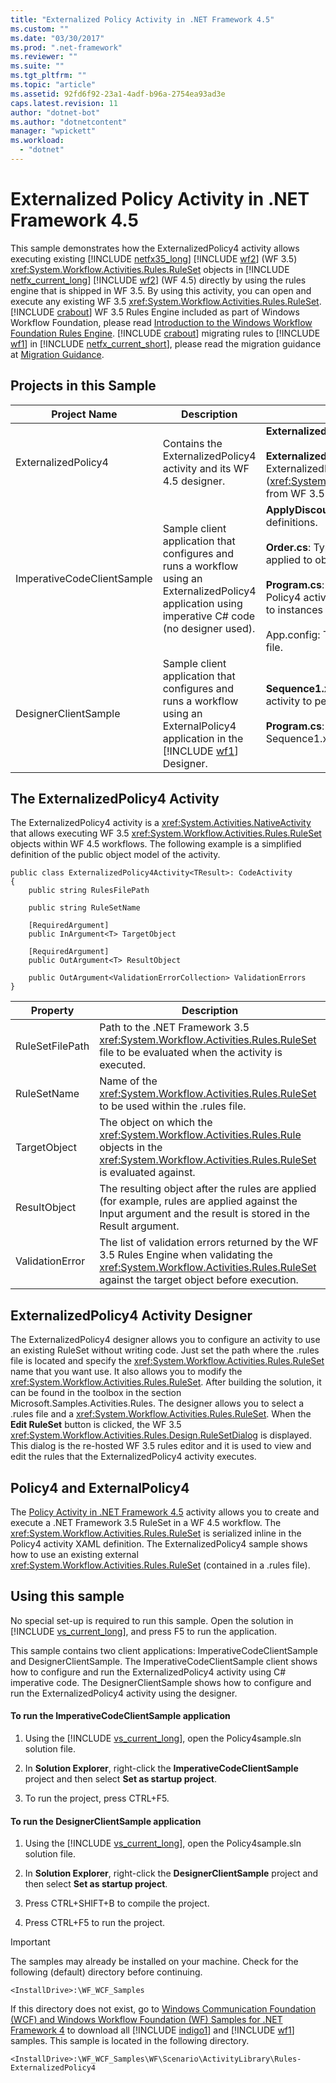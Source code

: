 ```yaml
---
title: "Externalized Policy Activity in .NET Framework 4.5"
ms.custom: ""
ms.date: "03/30/2017"
ms.prod: ".net-framework"
ms.reviewer: ""
ms.suite: ""
ms.tgt_pltfrm: ""
ms.topic: "article"
ms.assetid: 92fd6f92-23a1-4adf-b96a-2754ea93ad3e
caps.latest.revision: 11
author: "dotnet-bot"
ms.author: "dotnetcontent"
manager: "wpickett"
ms.workload: 
  - "dotnet"
---
```

# Externalized Policy Activity in .NET Framework 4.5
This sample demonstrates how the ExternalizedPolicy4 activity allows executing existing [!INCLUDE [netfx35_long](../../../../includes/netfx35-long-md.md)] [!INCLUDE [wf2](../../../../includes/wf2-md.md)] (WF 3.5) <xref:System.Workflow.Activities.Rules.RuleSet> objects in [!INCLUDE [netfx_current_long](../../../../includes/netfx-current-long-md.md)] [!INCLUDE [wf2](../../../../includes/wf2-md.md)] (WF 4.5) directly by using the rules engine that is shipped in WF 3.5. By using this activity, you can open and execute any existing WF 3.5 <xref:System.Workflow.Activities.Rules.RuleSet>. [!INCLUDE [crabout](../../../../includes/crabout-md.md)] WF 3.5 Rules Engine included as part of Windows Workflow Foundation, please read [Introduction to the Windows Workflow Foundation Rules Engine](http://go.microsoft.com/fwlink/?LinkId=166079). [!INCLUDE [crabout](../../../../includes/crabout-md.md)] migrating rules to [!INCLUDE [wf1](../../../../includes/wf1-md.md)] in [!INCLUDE [netfx_current_short](../../../../includes/netfx-current-short-md.md)], please read the migration guidance at [Migration Guidance](../../../../docs/framework/windows-workflow-foundation/migration-guidance.md).  

## Projects in this Sample  


|        Project Name        |                                                                             Description                                                                              |                                                                                                                                                                                                                              Main Files                                                                                                                                                                                                                               |
|----------------------------|----------------------------------------------------------------------------------------------------------------------------------------------------------------------|-----------------------------------------------------------------------------------------------------------------------------------------------------------------------------------------------------------------------------------------------------------------------------------------------------------------------------------------------------------------------------------------------------------------------------------------------------------------------|
|    ExternalizedPolicy4     |                                                  Contains the ExternalizedPolicy4 activity and its WF 4.5 designer.                                                  |                                                                                                **ExternalizedPolicy4.cs**: activity definition.<br /><br /> **ExternalizedPolicy4Designer.xaml**: Custom designer for ExternalizedPolicy4 activity. It uses the Rules editor (<xref:System.Workflow.Activities.Rules.Design.RuleSetDialog>) from WF 3.5 Rules Engine.                                                                                                 |
| ImperativeCodeClientSample |         Sample client application that configures and runs a workflow using an ExternalizedPolicy4 application using imperative C# code (no designer used).          | **ApplyDiscount.rules**: File with [!INCLUDE [wf1](../../../../includes/wf1-md.md)] rule definitions.<br /><br /> **Order.cs**: Type that represents a customer order. Rules are applied to objects of this type.<br /><br /> **Program.cs**: Configures and runs a workflow that has a Policy4 activity to apply rules defined in ApplyDiscount.rules to instances of Order objects.<br /><br /> App.config: The configuration file with the path of the rules file. |
|    DesignerClientSample    | Sample client application that configures and runs a workflow using an ExternalPolicy4 application in the [!INCLUDE [wf1](../../../../includes/wf1-md.md)] Designer. |                                                                                                                                       **Sequence1.xaml**: Sequential workflow that uses a Policy4 activity to perform rule evaluations.<br /><br /> **Program.cs**: Runs an instance of the workflow defined in Sequence1.xaml.                                                                                                                                       |

## The ExternalizedPolicy4 Activity  
 The ExternalizedPolicy4 activity is a <xref:System.Activities.NativeActivity> that allows executing WF 3.5 <xref:System.Workflow.Activities.Rules.RuleSet> objects within WF 4.5 workflows. The following example is a simplified definition of the public object model of the activity.  

```  
public class ExternalizedPolicy4Activity<TResult>: CodeActivity  
{  
    public string RulesFilePath   

    public string RuleSetName           

    [RequiredArgument]  
    public InArgument<T> TargetObject   

    [RequiredArgument]  
    public OutArgument<T> ResultObject   

    public OutArgument<ValidationErrorCollection> ValidationErrors   
}  
```  

|Property|Description|  
|-|-|  
|RuleSetFilePath|Path to the .NET Framework 3.5 <xref:System.Workflow.Activities.Rules.RuleSet> file to be evaluated when the activity is executed.|  
|RuleSetName|Name of the <xref:System.Workflow.Activities.Rules.RuleSet> to be used within the .rules file.|  
|TargetObject|The object on which the <xref:System.Workflow.Activities.Rules.Rule> objects in the <xref:System.Workflow.Activities.Rules.RuleSet> is evaluated against.|  
|ResultObject|The resulting object after the rules are applied (for example, rules are applied against the Input argument and the result is stored in the Result argument.|  
|ValidationError|The list of validation errors returned by the WF 3.5 Rules Engine when validating the <xref:System.Workflow.Activities.Rules.RuleSet> against the target object before execution.|  

## ExternalizedPolicy4 Activity Designer  
 The ExternalizedPolicy4 designer allows you to configure an activity to use an existing RuleSet without writing code. Just set the path where the .rules file is located and specify the <xref:System.Workflow.Activities.Rules.RuleSet> name that you want use. It also allows you to modify the <xref:System.Workflow.Activities.Rules.RuleSet>. After building the solution, it can be found in the toolbox in the section Microsoft.Samples.Activities.Rules. The designer allows you to select a .rules file and a <xref:System.Workflow.Activities.Rules.RuleSet>. When the **Edit RuleSet** button is clicked, the WF 3.5 <xref:System.Workflow.Activities.Rules.Design.RuleSetDialog> is displayed. This dialog is the re-hosted WF 3.5 rules editor and it is used to view and edit the rules that the ExternalizedPolicy4 activity executes.  

## Policy4 and ExternalPolicy4  
 The [Policy Activity in .NET Framework 4.5](../../../../docs/framework/windows-workflow-foundation/samples/policy-activity-in-net-framework-4-5.md) activity allows you to create and execute a .NET Framework 3.5 RuleSet in a WF 4.5 workflow. The <xref:System.Workflow.Activities.Rules.RuleSet> is serialized inline in the Policy4 activity XAML definition. The ExternalizedPolicy4 sample shows how to use an existing external <xref:System.Workflow.Activities.Rules.RuleSet> (contained in a .rules file).  

## Using this sample  
 No special set-up is required to run this sample. Open the solution in [!INCLUDE [vs_current_long](../../../../includes/vs-current-long-md.md)], and press F5 to run the application.  

 This sample contains two client applications: ImperativeCodeClientSample and DesignerClientSample. The ImperativeCodeClientSample client shows how to configure and run the ExternalizedPolicy4 activity using C# imperative code. The DesignerClientSample shows how to configure and run the ExternalizedPolicy4 activity using the designer.  

#### To run the ImperativeCodeClientSample application  

1. Using the [!INCLUDE [vs_current_long](../../../../includes/vs-current-long-md.md)], open the Policy4sample.sln solution file.  

2. In **Solution Explorer**, right-click the **ImperativeCodeClientSample** project and then select **Set as startup project**.  

3. To run the project, press CTRL+F5.  

#### To run the DesignerClientSample application  

1. Using the [!INCLUDE [vs_current_long](../../../../includes/vs-current-long-md.md)], open the Policy4sample.sln solution file.  

2. In **Solution Explorer**, right-click the **DesignerClientSample** project and then select **Set as startup project**.  

3. Press CTRL+SHIFT+B to compile the project.  

4. Press CTRL+F5 to run the project.  

> [!IMPORTANT]
>  The samples may already be installed on your machine. Check for the following (default) directory before continuing.  
> 
>  `<InstallDrive>:\WF_WCF_Samples`  
> 
>  If this directory does not exist, go to [Windows Communication Foundation (WCF) and Windows Workflow Foundation (WF) Samples for .NET Framework 4](http://go.microsoft.com/fwlink/?LinkId=150780) to download all [!INCLUDE [indigo1](../../../../includes/indigo1-md.md)] and [!INCLUDE [wf1](../../../../includes/wf1-md.md)] samples. This sample is located in the following directory.  
> 
>  `<InstallDrive>:\WF_WCF_Samples\WF\Scenario\ActivityLibrary\Rules-ExternalizedPolicy4`
